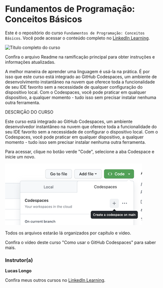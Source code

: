 # Fundamentos de Programação: Conceitos Básicos

Este é o repositório do curso `Fundamentos de Programação: Conceitos Básicos`. Você pode acessar o conteúdo completo no [LinkedIn Learning][lil-course-url]. 

![Título completo do curso][lil-thumbnail-url]  

Confira o arquivo Readme na ramificação principal para obter instruções e informações atualizadas. 

A melhor maneira de aprender uma linguagem é usá-la na prática. É por isso que este curso está integrado ao GitHub Codespaces, um ambiente de desenvolvimento instantâneo na nuvem que oferece toda a funcionalidade de seu IDE favorito sem a necessidade de qualquer configuração do dispositivo local. Com o Codespaces, você pode praticar em qualquer dispositivo, a qualquer momento - tudo isso sem precisar instalar nenhuma outra ferramenta. 

DESCRIÇÃO DO CURSO 


Este curso está integrado ao GitHub Codespaces, um ambiente desenvolvedor instantâneo na nuvem que oferece toda a funcionalidade do seu IDE favorito sem a necessidade de configurar o dispositivo local. Com o Codespaces, você pode praticar em qualquer dispositivo, a qualquer momento - tudo isso sem precisar instalar nenhuma outra ferramenta. 

Para acessar, clique no botão verde "Code", selecione a aba Codespace e inicie um novo. 

![0](CodespacesInstruction.png)

Todos os arquivos estarão lá organizados por capítulo e video.

Confira o vídeo deste curso "Como usar o GitHub Codespaces" para saber mais.

### Instrutor(a) 

**Lucas Longo** 

Confira meus outros cursos no [LinkedIn Learning](https://www.linkedin.com/learning/instructors/lucas-longo). 

[0]: # (Replace these placeholder URLs with actual course URLs) 
[lil-course-url]: https://www.linkedin.com/learning/fundamentos-de-programacao-estruturas-de-dados-22871998/conheca-as-estruturas-de-dados 
[lil-thumbnail-url]: https://media.licdn.com/dms/image/D4D0DAQHQi2RUTxJJtg/learning-public-crop_675_1200/0/1697027775490?e=2147483647&v=beta&t=iE7YsUOmFrKoOFeDvFNmdOR_mcpiCY5KoDyM3zpP5jg 
[Veja onde clicar]: https://github.com/LinkedInLearning/Fundamentos-Programacao-Estruturas-Dados-2600255/blob/main/CodespacesInstruction.png?raw=true

[1]: # (End of BP-Instruction ###############################################################################################) 
